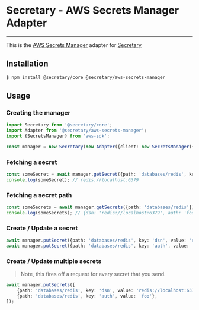 # Secretary - AWS Secrets Manager Adapter

___

This is the [AWS Secrets Manager](https://aws.amazon.com/secrets-manager/) adapter for [Secretary](https://github.com/secretarysecrets/node)

## Installation 

```bash
$ npm install @secretary/core @secretary/aws-secrets-manager
```

## Usage

### Creating the manager
```typescript
import Secretary from '@secretary/core';
import Adapter from '@secretary/aws-secrets-manager';
import {SecretsManager} from 'aws-sdk';

const manager = new Secretary(new Adapter({client: new SecretsManager({region: 'us-east-1'})}));
```

### Fetching a secret

```typescript
const someSecret = await manager.getSecret({path: 'databases/redis', key: 'dsn'});
console.log(someSecret); // redis://localhost:6379
```

### Fetching a secret path

```typescript
const someSecrets = await manager.getSecrets({path: 'databases/redis'});
console.log(someSecrets); // {dsn: 'redis://localhost:6379', auth: 'foo'}
```

### Create / Update a secret

```typescript
await manager.putSecret({path: 'databases/redis', key: 'dsn', value: 'redis://localhost:6379'});
await manager.putSecret({path: 'databases/redis', key: 'auth', value: 'foo'});
```

### Create / Update multiple secrets

> Note, this fires off a request for every secret that you send. 


```typescript
await manager.putSecrets([
    {path: 'databases/redis', key: 'dsn', value: 'redis://localhost:6379'},
    {path: 'databases/redis', key: 'auth', value: 'foo'},
]);
```
